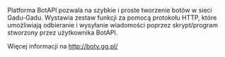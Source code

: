 Platforma BotAPI pozwala na szybkie i proste tworzenie botów w sieci Gadu-Gadu. Wystawia zestaw funkcji za pomocą protokołu HTTP, które umożliwiają odbieranie i wysyłanie wiadomości poprzez skrypt/program stworzony przez użytkownika BotAPI.

Więcej informacji na http://boty.gg.pl/
